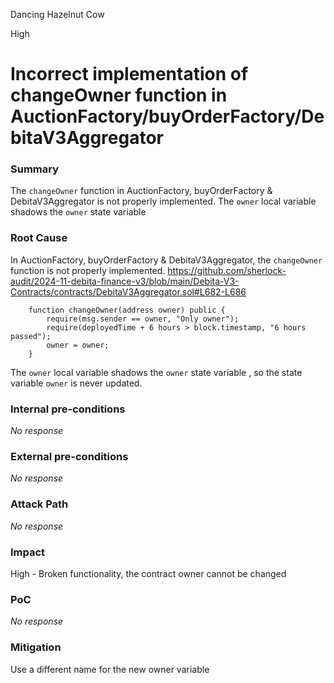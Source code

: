Dancing Hazelnut Cow

High

# Incorrect implementation of changeOwner function in AuctionFactory/buyOrderFactory/DebitaV3Aggregator

### Summary

The `changeOwner` function in AuctionFactory, buyOrderFactory & DebitaV3Aggregator is not properly implemented. The `owner` local variable shadows the `owner` state variable

### Root Cause

In AuctionFactory, buyOrderFactory & DebitaV3Aggregator, the `changeOwner` function is not properly implemented.
https://github.com/sherlock-audit/2024-11-debita-finance-v3/blob/main/Debita-V3-Contracts/contracts/DebitaV3Aggregator.sol#L682-L686

```solidity
    function changeOwner(address owner) public {
        require(msg.sender == owner, "Only owner");
        require(deployedTime + 6 hours > block.timestamp, "6 hours passed");
        owner = owner;
    }
```
 The `owner` local variable shadows the `owner` state variable , so the state variable `owner` is never updated.

### Internal pre-conditions

_No response_

### External pre-conditions

_No response_

### Attack Path

_No response_

### Impact

High - Broken functionality, the contract owner cannot be changed

### PoC

_No response_

### Mitigation

Use a different name for the new owner variable
